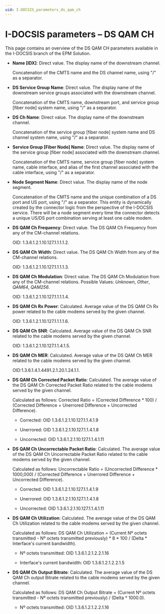 ```yaml
---
uid: I-DOCSIS_parameters_ds_qam_ch
---
```


# I-DOCSIS parameters – DS QAM CH

This page contains an overview of the DS QAM CH parameters available in the I-DOCSIS branch of the EPM Solution.

- **Name \[IDX]**: Direct value. The display name of the downstream channel.

  Concatenation of the CMTS name and the DS channel name, using "/" as a separator.

- **DS Service Group Name**: Direct value. The display name of the downstream service groups associated with the downstream channel.

  Concatenation of the CMTS name, downstream port, and service group \[fiber node] system name, using "/" as a separator.

- **DS Ch Name**: Direct value. The display name of the downstream channel.

  Concatenation of the service group \[fiber node] system name and DS channel system name, using "/" as a separator.

- **Service Group \[Fiber Node] Name**: Direct value. The display name of the service group \[fiber node] associated with the downstream channel.

  Concatenation of the CMTS name, service group \[fiber node] system name, cable interface, and alias of the first channel associated with the cable interface, using "/" as a separator.

- **Node Segment Name**: Direct value. The display name of the node segment.

  Concatenation of the CMTS name and the unique combination of a DS port and US port, using "/" as a separator. This entity is dynamically created by the connector logic from the perspective of the I-DOCSIS service. There will be a node segment every time the connector detects a unique US/DS port combination serving at least one cable modem.

- **DS QAM Ch Frequency**: Direct value. The DS QAM Ch Frequency from any of the CM-channel relations.

  OID: 1.3.6.1.2.1.10.127.1.1.1.1.2.

- **DS QAM Ch Width**: Direct value. The DS QAM Ch Width from any of the CM-channel relations.

  OID: 1.3.6.1.2.1.10.127.1.1.1.1.3.

- **DS QAM Ch Modulation**: Direct value. The DS QAM Ch Modulation from any of the CM-channel relations. Possible Values: *Unknown*, *Other*, *QAM64*, *QAM256*.

  OID: 1.3.6.1.2.1.10.127.1.1.1.1.4.

- **DS QAM Ch Rx Power**: Calculated. Average value of the DS QAM Ch Rx power related to the cable modems served by the given channel.

  OID: 1.3.6.1.2.1.10.127.1.1.1.1.6.

- **DS QAM Ch SNR**: Calculated. Average value of the DS QAM Ch SNR related to the cable modems served by the given channel.

  OID: 1.3.6.1.2.1.10.127.1.1.4.1.5.

- **DS QAM Ch MER**: Calculated. Average value of the DS QAM Ch MER related to the cable modems served by the given channel.

  OID:1.3.6.1.4.1.4491.2.1.20.1.24.1.1.

- **DS QAM Ch Corrected Packet Ratio**: Calculated. The average value of the DS QAM Ch Corrected Packet Ratio related to the cable modems served by the given channel.

  Calculated as follows: Corrected Ratio = (Corrected Difference \* 100) / (Corrected Difference + Unerrored Difference + Uncorrected Difference).

  - Corrected: OID 1.3.6.1.2.1.10.127.1.1.4.1.9

  - Unerrored: OID 1.3.6.1.2.1.10.127.1.1.4.1.8

  - Uncorrected: OID 1.3.6.1.2.1.10.127.1.1.4.1.11

- **DS QAM Ch Uncorrectable Packet Ratio**: Calculated. The average value of the DS QAM Ch Uncorrectable Packet Ratio related to the cable modems served by the given channel.

  Calculated as follows: Uncorrectable Ratio = (Uncorrected Difference \* 1000,000) / (Corrected Difference + Unerrored Difference + Uncorrected Difference).

  - Corrected: OID 1.3.6.1.2.1.10.127.1.1.4.1.9

  - Unerrored: OID 1.3.6.1.2.1.10.127.1.1.4.1.8

  - Uncorrected: OID 1.3.6.1.2.1.10.127.1.1.4.1.11

- **DS QAM Ch Utilization**: Calculated. The average value of the DS QAM Ch Utilization related to the cable modems served by the given channel.

  Calculated as follows: DS QAM Ch Utilization = (Current Nº octets transmitted - Nº octets transmitted previously) \* 8 \* 100 / (Delta \* Interface's current bandwidth).

  - Nº octets transmitted: OID 1.3.6.1.2.1.2.2.1.16

  - Interface's current bandwidth: OID 1.3.6.1.2.1.2.2.1.5

- **DS QAM Ch Output Bitrate**: Calculated. The average value of the DS QAM Ch output Bitrate related to the cable modems served by the given channel.

  Calculated as follows: DS QAM Ch Output Bitrate = (Current Nº octets transmitted - Nº octets transmitted previously) / (Delta \* 1000.0).

  - Nº octets transmitted: OID 1.3.6.1.2.1.2.2.1.16